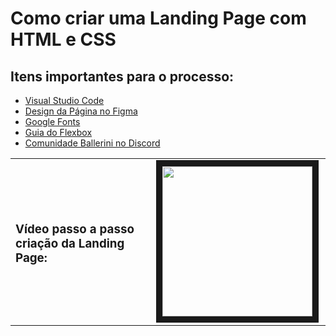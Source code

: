 # Como criar uma Landing Page com HTML e CSS

## Itens importantes para o processo:

* [Visual Studio Code](https://code.visualstudio.com/Download)
* [Design da Página no Figma](https://www.figma.com/file/myqP66iQwzjwjrIAJyyrip/BalleBot?node-id=0%3A1)
* [Google Fonts](https://fonts.google.com/)
* [Guia do Flexbox](https://css-tricks.com/snippets/css/a-guide-to-flexbox/)
* [Comunidade Ballerini no Discord](https://discord.com/invite/wagxzStdcR)

<table>
  <tr>
    <td width="450"><h3>Vídeo passo a passo criação da Landing Page:</h3></td>
    <td valign="top" width="267"><a href="https://youtu.be/llF6vD-RljE" target="_blank"><img align="center" src="https://i.ytimg.com/vi/llF6vD-RljE/maxresdefault.jpg" width="240" border="10"></a></td>
  </tr>
</table>
